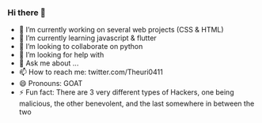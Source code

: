 ### Hi there 👋
- 🔭 I’m currently working on several web projects (CSS & HTML)
- 🌱 I’m currently learning javascript & flutter
- 👯 I’m looking to collaborate on python
- 🤔 I’m looking for help with 
- 💬 Ask me about ...
- 📫 How to reach me: twitter.com/Theuri0411
- 😄 Pronouns: GOAT
- ⚡ Fun fact: There are 3 very different types of Hackers, one being malicious, the other benevolent, and the last somewhere in between the two

